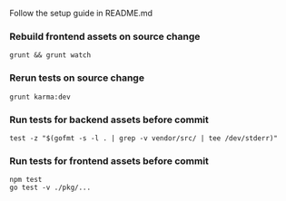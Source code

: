 Follow the setup guide in README.md

### Rebuild frontend assets on source change
```
grunt && grunt watch
```

### Rerun tests on source change
```
grunt karma:dev
```

### Run tests for backend assets before commit
```
test -z "$(gofmt -s -l . | grep -v vendor/src/ | tee /dev/stderr)"
```

### Run tests for frontend assets before commit
```
npm test
go test -v ./pkg/...
```
